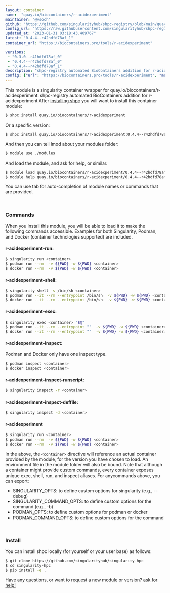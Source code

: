 ```yaml
---
layout: container
name:  "quay.io/biocontainers/r-acidexperiment"
maintainer: "@vsoch"
github: "https://github.com/singularityhub/shpc-registry/blob/main/quay.io/biocontainers/r-acidexperiment/container.yaml"
config_url: "https://raw.githubusercontent.com/singularityhub/shpc-registry/main/quay.io/biocontainers/r-acidexperiment/container.yaml"
updated_at: "2023-01-31 03:18:43.409767"
latest: "0.4.4--r42hdfd78af_1"
container_url: "https://biocontainers.pro/tools/r-acidexperiment"

versions:
 - "0.3.0--r41hdfd78af_0"
 - "0.4.4--r42hdfd78af_0"
 - "0.4.4--r42hdfd78af_1"
description: "shpc-registry automated BioContainers addition for r-acidexperiment"
config: {"url": "https://biocontainers.pro/tools/r-acidexperiment", "maintainer": "@vsoch", "description": "shpc-registry automated BioContainers addition for r-acidexperiment", "latest": {"0.4.4--r42hdfd78af_1": "sha256:565b32ae3b62788a82bf497ed2f5b1f948a7586c6ec242a62d410fe95a248de2"}, "tags": {"0.3.0--r41hdfd78af_0": "sha256:7f190b21233e13ed428108eed86005c9896f03d82fad42d5c45a5c81252b12a3", "0.4.4--r42hdfd78af_0": "sha256:9ce87bf63b684343a8b113ef9f829b60c53c8064805dce7746ebd1ee9cac6871", "0.4.4--r42hdfd78af_1": "sha256:565b32ae3b62788a82bf497ed2f5b1f948a7586c6ec242a62d410fe95a248de2"}, "docker": "quay.io/biocontainers/r-acidexperiment"}
---
```


This module is a singularity container wrapper for quay.io/biocontainers/r-acidexperiment.
shpc-registry automated BioContainers addition for r-acidexperiment
After [installing shpc](#install) you will want to install this container module:


```bash
$ shpc install quay.io/biocontainers/r-acidexperiment
```

Or a specific version:

```bash
$ shpc install quay.io/biocontainers/r-acidexperiment:0.4.4--r42hdfd78af_1
```

And then you can tell lmod about your modules folder:

```bash
$ module use ./modules
```

And load the module, and ask for help, or similar.

```bash
$ module load quay.io/biocontainers/r-acidexperiment/0.4.4--r42hdfd78af_1
$ module help quay.io/biocontainers/r-acidexperiment/0.4.4--r42hdfd78af_1
```

You can use tab for auto-completion of module names or commands that are provided.

<br>

### Commands

When you install this module, you will be able to load it to make the following commands accessible.
Examples for both Singularity, Podman, and Docker (container technologies supported) are included.

#### r-acidexperiment-run:

```bash
$ singularity run <container>
$ podman run --rm  -v ${PWD} -w ${PWD} <container>
$ docker run --rm  -v ${PWD} -w ${PWD} <container>
```

#### r-acidexperiment-shell:

```bash
$ singularity shell -s /bin/sh <container>
$ podman run --it --rm --entrypoint /bin/sh  -v ${PWD} -w ${PWD} <container>
$ docker run --it --rm --entrypoint /bin/sh  -v ${PWD} -w ${PWD} <container>
```

#### r-acidexperiment-exec:

```bash
$ singularity exec <container> "$@"
$ podman run --it --rm --entrypoint ""  -v ${PWD} -w ${PWD} <container> "$@"
$ docker run --it --rm --entrypoint ""  -v ${PWD} -w ${PWD} <container> "$@"
```

#### r-acidexperiment-inspect:

Podman and Docker only have one inspect type.

```bash
$ podman inspect <container>
$ docker inspect <container>
```

#### r-acidexperiment-inspect-runscript:

```bash
$ singularity inspect -r <container>
```

#### r-acidexperiment-inspect-deffile:

```bash
$ singularity inspect -d <container>
```



#### r-acidexperiment

```bash
$ singularity run <container>
$ podman run --rm  -v ${PWD} -w ${PWD} <container>
$ docker run --rm  -v ${PWD} -w ${PWD} <container>
```


In the above, the `<container>` directive will reference an actual container provided
by the module, for the version you have chosen to load. An environment file in the
module folder will also be bound. Note that although a container
might provide custom commands, every container exposes unique exec, shell, run, and
inspect aliases. For anycommands above, you can export:

 - SINGULARITY_OPTS: to define custom options for singularity (e.g., --debug)
 - SINGULARITY_COMMAND_OPTS: to define custom options for the command (e.g., -b)
 - PODMAN_OPTS: to define custom options for podman or docker
 - PODMAN_COMMAND_OPTS: to define custom options for the command

<br>

### Install

You can install shpc locally (for yourself or your user base) as follows:

```bash
$ git clone https://github.com/singularityhub/singularity-hpc
$ cd singularity-hpc
$ pip install -e .
```

Have any questions, or want to request a new module or version? [ask for help!](https://github.com/singularityhub/singularity-hpc/issues)